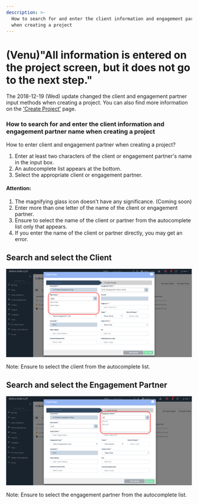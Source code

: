 ```yaml
---
description: >-
  How to search for and enter the client information and engagement partner name
  when creating a project
---
```


# \(Venu\)"All information is entered on the project screen, but it does not go to the next step."

The 2018-12-19 \(Wed\) update changed the client and engagement partner input methods when creating a project. You can also find more information on the ['Create Project'](../undefined-2/setup/x.-2/x-1..md) page.

### How to search for and enter the client information and engagement partner name when creating a project

How to enter client and engagement partner when creating a project?

1. Enter at least two characters of the client or engagement partner's name in the input box.
2. An autocomplete list appears at the bottom.
3. Select the appropriate client or engagement partner.

#### Attention:

1. The magnifying glass icon doesn't have any significance. \(Coming soon\)
2. Enter more than one letter of the name of the client or engagement partner.
3. Ensure to select the name of the client or partner from the autocomplete list only that appears.
4. If you enter the name of the client or partner directly, you may get an error.

## Search and select the Client

![Enter more than two letters in the &apos;Client Name&apos; input box.](../.gitbook/assets/client-search.png)

Note: Ensure to select the client from the autocomplete list.

## Search and select the Engagement Partner

![Enter more than two letters in the &apos;Engagement Partner&apos; input box.](../.gitbook/assets/ep-search.png)

Note: Ensure to select the engagement partner from the autocomplete list.

